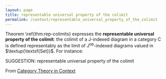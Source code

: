 ```yaml
---
layout: page
title: representable universal property of the colimit
permalink: /context/representable_universal_property_of_the_colimit
---
```

Theorem \ref{thm:rep-colimits} expresses the **representable universal property of the colimit**: the colimit of a $\mathsf{J}$-indexed diagram in a category $\mathsf{C}$ is defined representably as the limit of $\mathsf{J}^\mathrm{op}$-indexed diagrams valued in $\textup{\textsf{Set}}$. For instance:

SUGGESTION: representable universal property of the colimit

From [Category Theory in Context](https://mathgloss.github.io/MathGloss/context.html)